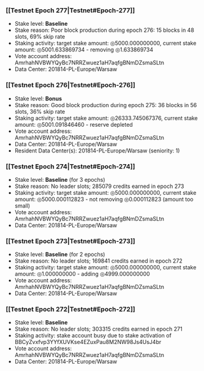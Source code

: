### [[Testnet Epoch 277|Testnet#Epoch-277]]
* Stake level: **Baseline**
* Stake reason: Poor block production during epoch 276: 15 blocks in 48 slots, 69% skip rate
* Staking activity: target stake amount: ◎5000.000000000, current stake amount: ◎5001.633869734 - removing ◎1.633869734
* Vote account address: AmrhahNVBWYQyBc7NRRZwuez1aH7aqfgBNmDZsmaSLtn
* Data Center: 201814-PL-Europe/Warsaw
### [[Testnet Epoch 276|Testnet#Epoch-276]]
* Stake level: **Bonus**
* Stake reason: Good block production during epoch 275: 36 blocks in 56 slots, 36% skip rate
* Staking activity: target stake amount: ◎26333.745067376, current stake amount: ◎5001.091846460 - reserve depleted
* Vote account address: AmrhahNVBWYQyBc7NRRZwuez1aH7aqfgBNmDZsmaSLtn
* Data Center: 201814-PL-Europe/Warsaw
* Resident Data Center(s): 201814-PL-Europe/Warsaw (seniority: 1)
### [[Testnet Epoch 274|Testnet#Epoch-274]]
* Stake level: **Baseline** (for 3 epochs)
* Stake reason: No leader slots; 285079 credits earned in epoch 273
* Staking activity: target stake amount: ◎5000.000000000, current stake amount: ◎5000.000112823 - not removing ◎0.000112823 (amount too small)
* Vote account address: AmrhahNVBWYQyBc7NRRZwuez1aH7aqfgBNmDZsmaSLtn
* Data Center: 201814-PL-Europe/Warsaw
### [[Testnet Epoch 273|Testnet#Epoch-273]]
* Stake level: **Baseline** (for 2 epochs)
* Stake reason: No leader slots; 169841 credits earned in epoch 272
* Staking activity: target stake amount: ◎5000.000000000, current stake amount: ◎1.000000000 - adding ◎4999.000000000
* Vote account address: AmrhahNVBWYQyBc7NRRZwuez1aH7aqfgBNmDZsmaSLtn
* Data Center: 201814-PL-Europe/Warsaw
### [[Testnet Epoch 272|Testnet#Epoch-272]]
* Stake level: **Baseline**
* Stake reason: No leader slots; 303315 credits earned in epoch 271
* Staking activity: stake account busy due to stake activation of BBCyZvxfvp3YYfXUVKse4EZuxPau8M2NW98Js4UsJ4br
* Vote account address: AmrhahNVBWYQyBc7NRRZwuez1aH7aqfgBNmDZsmaSLtn
* Data Center: 201814-PL-Europe/Warsaw